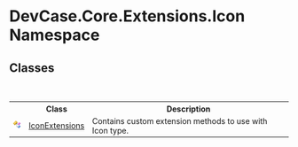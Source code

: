 # DevCase.Core.Extensions.Icon Namespace
 




## Classes
&nbsp;<table><tr><th></th><th>Class</th><th>Description</th></tr><tr><td>![Public class](media/pubclass.gif "Public class")</td><td><a href="T_DevCase_Core_Extensions_Icon_IconExtensions">IconExtensions</a></td><td>
Contains custom extension methods to use with Icon type.</td></tr></table>&nbsp;
